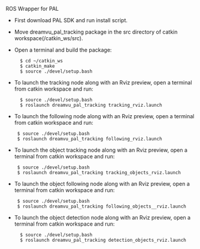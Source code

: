 ROS Wrapper for PAL

- First download PAL SDK and run install script.

- Move dreamvu_pal_tracking package in the src directory of catkin workspace(/catkin_ws/src).

- Open a terminal and build the package:

        $ cd ~/catkin_ws
        $ catkin_make
        $ source ./devel/setup.bash
        
- To launch the tracking node along with an Rviz preview, open a terminal from catkin workspace and run:
        
        $ source ./devel/setup.bash
        $ roslaunch dreamvu_pal_tracking tracking_rviz.launch
   
 - To launch the following node along with an Rviz preview, open a terminal from catkin workspace and run:
        
        $ source ./devel/setup.bash
        $ roslaunch dreamvu_pal_tracking following_rviz.launch
 
 - To launch the object tracking node along with an Rviz preview, open a terminal from catkin workspace and run:
        
        $ source ./devel/setup.bash
        $ roslaunch dreamvu_pal_tracking tracking_objects_rviz.launch
 
 - To launch the object following node along with an Rviz preview, open a terminal from catkin workspace and run:
        
        $ source ./devel/setup.bash
        $ roslaunch dreamvu_pal_tracking following_objects__rviz.launch

- To launch the object detection node along with an Rviz preview, open a terminal from catkin workspace and run:
        
        $ source ./devel/setup.bash
        $ roslaunch dreamvu_pal_tracking detection_objects_rviz.launch              
